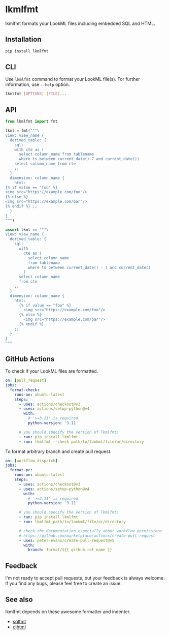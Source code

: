 # lkmlfmt
lkmlfmt formats your LookML files including embedded SQL and HTML.

## Installation
```sh
pip install lkmlfmt
```

## CLI
Use `lkmlfmt` command to format your LookML file(s).
For further information, use `--help` option.

```sh
lkmlfmt [OPTIONS] [FILE]...
```

## API
```python
from lkmlfmt import fmt

lkml = fmt("""\
view: view_name {
  derived_table: {
    sql:
    with cte as (
      select column_name from tablename
      where ts between current_date()-7 and current_date())
    select column_name from cte
    ;;
  }
  dimension: column_name {
    html:
{% if value == "foo" %}
<img src="https://example.com/foo"/>
{% else %}
<img src="https://example.com/bar"/>
{% endif %} ;;
  }
}
""")

assert lkml == """\
view: view_name {
  derived_table: {
    sql:
      with
        cte as (
          select column_name
          from tablename
          where ts between current_date() - 7 and current_date()
        )
      select column_name
      from cte
    ;;
  }
  dimension: column_name {
    html:
      {% if value == "foo" %}
        <img src="https://example.com/foo"/>
      {% else %}
        <img src="https://example.com/bar"/>
      {% endif %}
    ;;
  }
}
"""
```

## GitHub Actions
To check if your LookML files are formatted.

```yaml
on: [pull_request]
jobs:
  format-check:
    runs-on: ubuntu-latest
    steps:
      - uses: actions/checkout@v3
      - uses: actions/setup-python@v4
        with:
          # '>=3.11' is required
          python-version: '3.11'

      # you should specify the version of lkmlfmt!
      - run: pip install lkmlfmt
      - run: lkmlfmt --check path/to/lookml/file/or/directory
```

To format arbitrary branch and create pull request.

```yaml
on: [workflow_dispatch]
jobs:
  format-pr:
    runs-on: ubuntu-latest
    steps:
      - uses: actions/checkout@v3
      - uses: actions/setup-python@v4
        with:
          # '>=3.11' is required
          python-version: '3.11'

      # you should specify the version of lkmlfmt!
      - run: pip install lkmlfmt
      - run: lkmlfmt path/to/lookml/file/or/directory

      # check the documentation especially about workflow permissions
      # https://github.com/marketplace/actions/create-pull-request
      - uses: peter-evans/create-pull-request@v5
        with:
          branch: format/${{ github.ref_name }}
```

## Feedback
I'm not ready to accept pull requests, but your feedback is always welcome.
If you find any bugs, please feel free to create an issue.

## See also
lkmlfmt depends on these awesome formatter and indenter.

* [sqlfmt](https://github.com/tconbeer/sqlfmt)
* [djhtml](https://github.com/rtts/djhtml)
